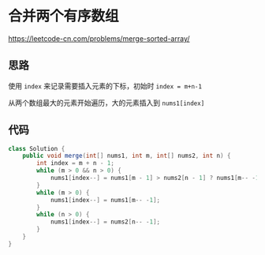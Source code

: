 # 合并两个有序数组

<https://leetcode-cn.com/problems/merge-sorted-array/>

## 思路

使用 `index` 来记录需要插入元素的下标，初始时 `index = m+n-1`

从两个数组最大的元素开始遍历，大的元素插入到 `nums1[index]`

## 代码

```java
class Solution {
    public void merge(int[] nums1, int m, int[] nums2, int n) {
        int index = m + n - 1;
        while (m > 0 && n > 0) {
            nums1[index--] = nums1[m - 1] > nums2[n - 1] ? nums1[m-- -1] : nums2[n-- -1];
        }
        while (m > 0) {
            nums1[index--] = nums1[m-- -1];
        }
        while (n > 0) {
            nums1[index--] = nums2[n-- -1];
        }
    }
}
```
